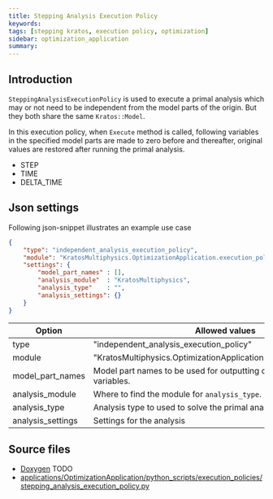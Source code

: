 ```yaml
---
title: Stepping Analysis Execution Policy
keywords: 
tags: [stepping kratos, execution policy, optimization]
sidebar: optimization_application
summary: 
---
```


## Introduction

```SteppingAnalysisExecutionPolicy``` is used to execute a primal analysis which may or not need to be independent from the model parts of the origin. But they both share the same ```Kratos::Model```.

In this execution policy, when ```Execute``` method is called, following variables in the specified model parts are made to zero before and thereafter, original values are restored after running the primal analysis.
* STEP
* TIME
* DELTA_TIME

## Json settings
Following json-snippet illustrates an example use case
```json
{
    "type": "independent_analysis_execution_policy",
    "module": "KratosMultiphysics.OptimizationApplication.execution_policies",
    "settings": {
        "model_part_names" : [],
        "analysis_module"  : "KratosMultiphysics",
        "analysis_type"    : "",
        "analysis_settings": {}
    }
}
```

| Option | Allowed values |
| ------------- | ------------- |
| type  | "independent_analysis_execution_policy"  |
| module  | "KratosMultiphysics.OptimizationApplication.model_part_controllers" |
| model_part_names | Model part names to be used for outputting data and resetting variables. |
| analysis_module | Where to find the module for `analysis_type`. |
| analysis_type | Analysis type to used to solve the primal analysis. |
| analysis_settings | Settings for the analysis |

## Source files
* [Doxygen](TODO) TODO
* [applications/OptimizationApplication/python_scripts/execution_policies/stepping_analysis_execution_policy.py](https://github.com/KratosMultiphysics/Kratos/blob/master/applications/OptimizationApplication/python_scripts/execution_policies/stepping_analysis_execution_policy.py)